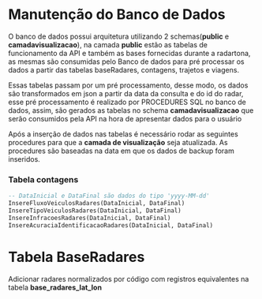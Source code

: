 # Manutenção do Banco de Dados

O banco de dados possui arquitetura utilizando 2 schemas(**public** e **camadavisualizacao**), na camada **public** estão as tabelas de funcionamento da API e também as bases fornecidas durante a radartona, as mesmas são consumidas pelo Banco de dados para pré processar os dados a partir das tabelas baseRadares, contagens, trajetos e viagens.

Essas tabelas passam por um pré processamento, desse modo, os dados são transformados em json a partir da data da consulta e do id do radar, esse pré processamento é realizado por PROCEDURES SQL no banco de dados, assim, são gerados as tabelas no schema **camadavisualizacao** que serão consumidos pela API na hora de apresentar dados para o usuário

Após a inserção de dados nas tabelas é necessário rodar as seguintes procedures para que a **camada de visualização** seja atualizada. As procedures são baseadas na data em que os dados de backup foram inseridos.

### Tabela contagens

```sql
-- DataInicial e DataFinal são dados do tipo 'yyyy-MM-dd'
InsereFluxoVeiculosRadares(DataInicial, DataFinal)
InsereTipoVeiculosRadares(DataInicial, DataFinal)
InsereInfracoesRadares(DataInicial, DataFinal)
InsereAcuraciaIdentificacaoRadares(DataInicial, DataFinal)
```

# Tabela BaseRadares

Adicionar radares normalizados por código com registros equivalentes na tabela **base_radares_lat_lon**
